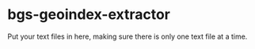 # bgs-geoindex-extractor

Put your text files in here, making sure there is only one text file at a time.
